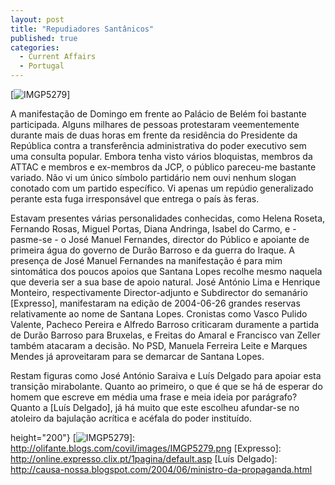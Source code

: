 ```yaml
---
layout: post
title: "Repudiadores Santânicos"
published: true
categories:
  - Current Affairs
  - Portugal
---
```


[![IMGP5279]]

A manifestação de Domingo em frente ao Palácio de Belém foi bastante
participada. Alguns milhares de pessoas protestaram veementemente
durante mais de duas horas em frente da residência do Presidente da
República contra a transferência administrativa do poder executivo sem
uma consulta popular. Embora tenha visto vários bloquistas, membros da
ATTAC e membros e ex-membros da JCP, o público pareceu-me bastante
variado. Não vi um único símbolo partidário nem ouvi nenhum slogan
conotado com um partido específico. Vi apenas um repúdio generalizado
perante esta fuga irresponsável que entrega o país às feras.

Estavam presentes várias personalidades conhecidas, como Helena Roseta,
Fernando Rosas, Miguel Portas, Diana Andringa, Isabel do Carmo, e -
pasme-se - o José Manuel Fernandes, director do Público e apoiante de
primeira água do governo de Durão Barroso e da guerra do Iraque. A
presença de José Manuel Fernandes na manifestação é para mim sintomática
dos poucos apoios que Santana Lopes recolhe mesmo naquela que deveria
ser a sua base de apoio natural. José António Lima e Henrique Monteiro,
respectivamente Director-adjunto e Subdirector do semanário [Expresso],
manifestaram na edição de 2004-06-26 grandes reservas relativamente ao
nome de Santana Lopes. Cronistas como Vasco Pulido Valente, Pacheco
Pereira e Alfredo Barroso criticaram duramente a partida de Durão
Barroso para Bruxelas, e Freitas do Amaral e Francisco van Zeller também
atacaram a decisão. No PSD, Manuela Ferreira Leite e Marques Mendes já
aproveitaram para se demarcar de Santana Lopes.

Restam figuras como José António Saraiva e Luís Delgado para apoiar esta
transição mirabolante. Quanto ao primeiro, o que é que se há de esperar
do homem que escreve em média uma frase e meia ideia por parágrafo?
Quanto a [Luís Delgado], já há muito que este escolheu afundar-se no
atoleiro da bajulação acrítica e acéfala do poder instituído.

  [IMGP5279]: http://olifante.blogs.com/covil/images/IMGP5279-tm.jpg{width="150"
  height="200"}
  [![IMGP5279]]: http://olifante.blogs.com/covil/images/IMGP5279.png
  [Expresso]: http://online.expresso.clix.pt/1pagina/default.asp
  [Luís Delgado]: http://causa-nossa.blogspot.com/2004/06/ministro-da-propaganda.html
